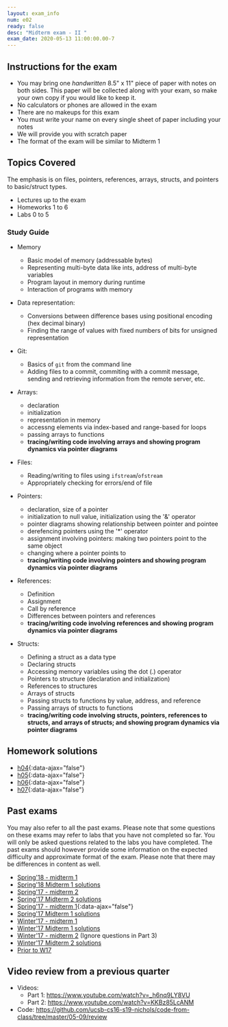 ```yaml
---
layout: exam_info
num: e02
ready: false
desc: "Midterm exam - II "
exam_date: 2020-05-13 11:00:00.00-7
---
```


## Instructions for the exam

* You may bring one *handwritten* 8.5" x 11" piece of paper with notes on both sides. This paper will be collected along with your exam, so make your own copy if you would like to keep it.
* No calculators or phones are allowed in the exam  
* There are no makeups for this exam 
* You must write your name on every single sheet of paper including your notes
* We will provide you with scratch paper
* The format of the exam will be similar to Midterm 1

## Topics Covered 

The emphasis is on files, pointers, references, arrays, structs, and pointers to basic/struct types.

* Lectures up to the exam
* Homeworks 1 to 6
* Labs 0 to 5

### Study Guide

* Memory 
    * Basic model of memory (addressable bytes) 
    * Representing multi-byte data like ints, address of multi-byte variables
    * Program layout in memory during runtime 
    * Interaction of programs with memory

* Data representation:
    * Conversions between difference bases using positional encoding (hex decimal binary)
    * Finding the range of values with fixed numbers of bits for unsigned representation

* Git:
    - Basics of `git` from the command line
    - Adding files to a commit, commiting with a commit message, sending and retrieving information from the remote server, etc.
    
* Arrays:
    * declaration 
    * initialization 
    * representation in memory 
    * accessng elements via index-based and range-based for loops 
    * passing arrays to functions
    * **tracing/writing code involving arrays and showing program dynamics via pointer diagrams** 

* Files:
    - Reading/writing to files using `ifstream`/`ofstream`
    - Appropriately checking for errors/end of file

* Pointers:
    * declaration, size of a pointer
    * initialization to null value, initialization using the '&' operator
    * pointer diagrams showing relationship between pointer and pointee
    * derefencing pointers using the '*' operator
    * assignment involving pointers: making two pointers point to the same object
    * changing where a pointer points to
    * **tracing/writing code involving pointers and showing program dynamics via pointer diagrams** 

* References:
    * Definition
    * Assignment
    * Call by reference
    * Differences between pointers and references
    * **tracing/writing code involving references and showing program dynamics via pointer diagrams** 

* Structs:
    * Defining a struct as a data type 
    * Declaring structs 
    * Accessing memory variables using the dot (.) operator 
    * Pointers to structure (declaration and initialization)
    * References to structures
    * Arrays of structs 
    * Passing structs to functions by value, address, and reference 
    * Passing arrays of structs to functions 
    * **tracing/writing code involving structs, pointers, references to structs, and arrays of structs; and showing program dynamics via pointer diagrams** 

## Homework solutions

- [h04](/m19-nichols/exam/h04.pdf){:data-ajax="false"}
- [h05](/m19-nichols/exam/h05.pdf){:data-ajax="false"}
- [h06](/m19-nichols/exam/h06.pdf){:data-ajax="false"}
- [h07](/m19-nichols/exam/h07.pdf){:data-ajax="false"}

## Past exams
You may also refer to all the past exams. Please note that some questions on these exams may refer to labs that you have not completed so far. You will only be asked questions related to the labs you have completed. The past exams should however provide some information on the expected difficulty and approximate format of the exam. Please note that there may be differences in content as well.

* [Spring'18 - midterm 1](http://bit.ly/CS16-S18-Midterm-I-questions)
* [Spring'18 Midterm 1 solutions](http://bit.ly/CS16-S18-Midterm-I-Solutions)
* [Spring'17 - midterm 2](https://docs.google.com/document/d/1ntjJnT3H9DAeQbygjyJoC6PLHIM9xyarSTFpOGF9KsU/edit?usp=sharing)
* [Spring'17 Midterm 2 solutions](https://drive.google.com/drive/folders/1ytvXYFiVspWJA6MFwqGaVB_xtKSAHrPn?usp=sharing)
* [Spring'17 - midterm 1](/m19-nichols/exam/e01/midterm1-sp17.pdf){:data-ajax="false"}
* [Spring'17 Midterm 1 solutions](https://drive.google.com/drive/folders/1ytvXYFiVspWJA6MFwqGaVB_xtKSAHrPn?usp=sharing)
* [Winter'17 - midterm 1](https://drive.google.com/file/d/0B__7284Jee0fS1hYSW1yMUpYd2s/view?usp=sharing)
* [Winter'17 Midterm 1 solutions](https://drive.google.com/drive/folders/1ytvXYFiVspWJA6MFwqGaVB_xtKSAHrPn?usp=sharing)
* [Winter'17 - midterm 2](https://drive.google.com/open?id=0B1z9k2M7uTvJQlVPZnZMM2JiQkk) (Ignore questions in Part 3)
* [Winter'17 Midterm 2 solutions](https://drive.google.com/drive/folders/1ytvXYFiVspWJA6MFwqGaVB_xtKSAHrPn?usp=sharing)
* [Prior to W17](https://ucsb-cs16.github.io/resources/sample_exams/)

## Video review from a previous quarter

- Videos:
    - Part 1: <https://www.youtube.com/watch?v=_h6nq9LY8VU> 
    - Part 2: <https://www.youtube.com/watch?v=KKBz85LcANM>
- Code: <https://github.com/ucsb-cs16-s19-nichols/code-from-class/tree/master/05-09/review>